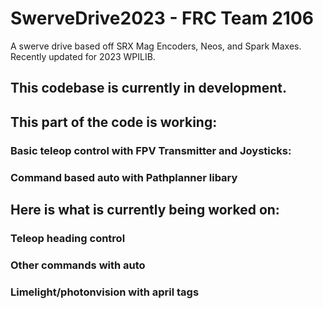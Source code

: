 # SwerveDrive2023 - FRC Team 2106
A swerve drive based off SRX Mag Encoders, Neos, and Spark Maxes. Recently updated for 2023 WPILIB.

## This codebase is currently in development.

## This part of the code is working:
### Basic teleop control with FPV Transmitter and Joysticks:
### Command based auto with Pathplanner libary

## Here is what is currently being worked on:
### Teleop heading control
### Other commands with auto
### Limelight/photonvision with april tags


